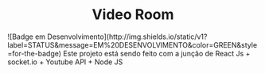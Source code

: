 <h1 align="center"> Video Room </h1>
![Badge em Desenvolvimento](http://img.shields.io/static/v1?label=STATUS&message=EM%20DESENVOLVIMENTO&color=GREEN&style=for-the-badge)
Este projeto está sendo feito com a junção de React Js + socket.io + Youtube API + Node JS
